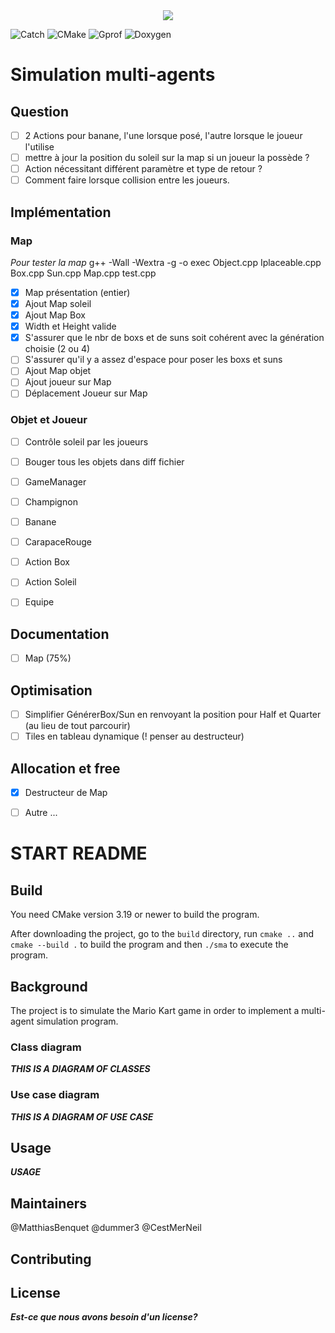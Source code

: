 <div align="center">
    <img src = "./Photos/logo.jpg">
</div>

![Catch](https://img.shields.io/badge/Catch-2-brightgreen)
![CMake](https://img.shields.io/badge/CMake-3-brightgreen)
![Gprof](https://img.shields.io/badge/GNU-gprof-brightgreen)
![Doxygen](https://img.shields.io/badge/Doxygen-Comments-brightgreen)

# Simulation multi-agents

## Question

  * [ ] 2 Actions pour banane, l'une lorsque posé, l'autre lorsque le joueur l'utilise 
  * [ ] mettre à jour la position du soleil sur la map si un joueur la possède ?
  * [ ] Action nécessitant différent paramètre et type de retour ?
  * [ ] Comment faire lorsque collision entre les joueurs.

## Implémentation

### Map

*Pour tester la map*
g++ -Wall -Wextra -g -o exec Object.cpp Iplaceable.cpp Box.cpp Sun.cpp Map.cpp test.cpp 

- [x] Map présentation (entier)
- [x] Ajout Map soleil
- [x] Ajout Map Box
- [x] Width et Height valide
- [x] S'assurer que le nbr de boxs et de suns soit cohérent avec la génération choisie (2 ou 4)
- [ ] S'assurer qu'il y a assez d'espace pour poser les boxs et suns
- [ ] Ajout Map objet
- [ ] Ajout joueur sur Map
- [ ] Déplacement Joueur sur Map

### Objet et Joueur

- [ ] Contrôle soleil par les joueurs
- [ ] Bouger tous les objets dans diff fichier

- [ ] GameManager
- [ ] Champignon
- [ ] Banane
- [ ] CarapaceRouge
- [ ] Action Box
- [ ] Action Soleil 
- [ ] Equipe

## Documentation
  
- [ ] Map (75%)

## Optimisation

- [ ] Simplifier GénérerBox/Sun en renvoyant la position pour Half et Quarter (au lieu de tout parcourir)
- [ ] Tiles en tableau dynamique (! penser au destructeur)

## Allocation et free

- [x] Destructeur de Map 
- [ ] Autre ...


# START README
## Build
You need CMake version 3.19 or newer to build the program.

After downloading the project, go to the `build` directory, run `cmake ..` and `cmake --build .` to build the program and then `./sma` to execute the program.
## Background
The project is to simulate the Mario Kart game in order to implement a multi-agent simulation program.
### Class diagram
___THIS IS A DIAGRAM OF CLASSES___
### Use case diagram
___THIS IS A DIAGRAM OF USE CASE___
## Usage
___USAGE___

## Maintainers
@MatthiasBenquet
@dummer3
@CestMerNeil
## Contributing
## License
___Est-ce que nous avons besoin d'un license?___